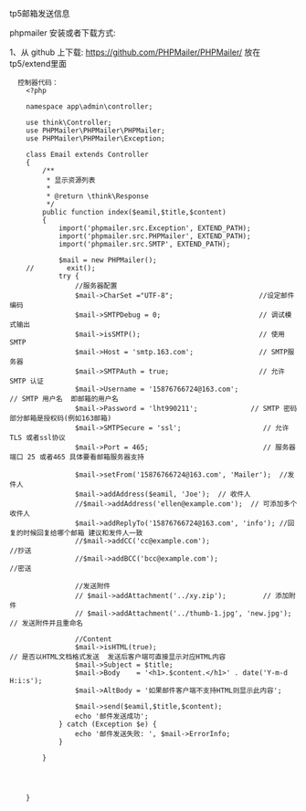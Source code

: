 tp5邮箱发送信息
        
   phpmailer 安装或者下载方式:
  
   1、从 github 上下载: https://github.com/PHPMailer/PHPMailer/
    放在tp5/extend里面
      
      控制器代码：  
        <?php
        
        namespace app\admin\controller;
        
        use think\Controller;
        use PHPMailer\PHPMailer\PHPMailer;
        use PHPMailer\PHPMailer\Exception;
        
        class Email extends Controller
        {
            /**
             * 显示资源列表
             *
             * @return \think\Response
             */
            public function index($eamil,$title,$content)
            {
                import('phpmailer.src.Exception', EXTEND_PATH);
                import('phpmailer.src.PHPMailer', EXTEND_PATH);
                import('phpmailer.src.SMTP', EXTEND_PATH);
        
                $mail = new PHPMailer();
        //        exit();
                try {
                    //服务器配置
                    $mail->CharSet ="UTF-8";                     //设定邮件编码
                    $mail->SMTPDebug = 0;                        // 调试模式输出
                    $mail->isSMTP();                             // 使用SMTP
                    $mail->Host = 'smtp.163.com';                // SMTP服务器
                    $mail->SMTPAuth = true;                      // 允许 SMTP 认证
                    $mail->Username = '15876766724@163.com';                // SMTP 用户名  即邮箱的用户名
                    $mail->Password = 'lht990211';             // SMTP 密码  部分邮箱是授权码(例如163邮箱)
                    $mail->SMTPSecure = 'ssl';                    // 允许 TLS 或者ssl协议
                    $mail->Port = 465;                            // 服务器端口 25 或者465 具体要看邮箱服务器支持
        
                    $mail->setFrom('15876766724@163.com', 'Mailer');  //发件人
                    $mail->addAddress($eamil, 'Joe');  // 收件人
                    //$mail->addAddress('ellen@example.com');  // 可添加多个收件人
                    $mail->addReplyTo('15876766724@163.com', 'info'); //回复的时候回复给哪个邮箱 建议和发件人一致
                    //$mail->addCC('cc@example.com');                    //抄送
                    //$mail->addBCC('bcc@example.com');                    //密送
        
                    //发送附件
                    // $mail->addAttachment('../xy.zip');         // 添加附件
                    // $mail->addAttachment('../thumb-1.jpg', 'new.jpg');    // 发送附件并且重命名
        
                    //Content
                    $mail->isHTML(true);                                  // 是否以HTML文档格式发送  发送后客户端可直接显示对应HTML内容
                    $mail->Subject = $title;
                    $mail->Body    = '<h1>.$content.</h1>' . date('Y-m-d H:i:s');
                    $mail->AltBody = '如果邮件客户端不支持HTML则显示此内容';
        
                    $mail->send($eamil,$title,$content);
                    echo '邮件发送成功';
                } catch (Exception $e) {
                    echo '邮件发送失败: ', $mail->ErrorInfo;
                }
        
            }
        
        
        
        
        }